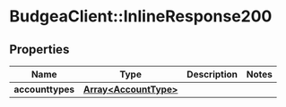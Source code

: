 # BudgeaClient::InlineResponse200

## Properties
Name | Type | Description | Notes
------------ | ------------- | ------------- | -------------
**accounttypes** | [**Array&lt;AccountType&gt;**](AccountType.md) |  | 


